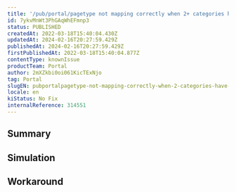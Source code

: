 ```yaml
---
title: '/pub/portal/pagetype not mapping correctly when 2+ categories have the same name'
id: 7ykvMnWt3PhGAqWhEFmnp3
status: PUBLISHED
createdAt: 2022-03-18T15:40:04.430Z
updatedAt: 2024-02-16T20:27:59.429Z
publishedAt: 2024-02-16T20:27:59.429Z
firstPublishedAt: 2022-03-18T15:40:04.877Z
contentType: knownIssue
productTeam: Portal
author: 2mXZkbi0oi061KicTExNjo
tag: Portal
slugEN: pubportalpagetype-not-mapping-correctly-when-2-categories-have-the-same-name
locale: en
kiStatus: No Fix
internalReference: 314551
---
```


## Summary



## Simulation



## Workaround




